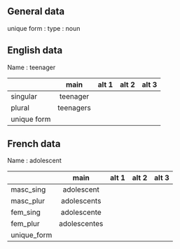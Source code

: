 ## General data

unique form :
type : noun

## English data

Name : teenager

|             |   main    | alt 1 | alt 2 | alt 3 |
| :---------- | :-------: | :---: | :---: | ----- |
| singular    | teenager  |       |       |       |
| plural      | teenagers |       |       |       |
| unique form |           |       |       |       |

## French data

Name : adolescent

|             |     main     | alt 1 | alt 2 | alt 3 |
| :---------- | :----------: | :---: | :---: | :---: |
| masc_sing   |  adolescent  |       |       |       |
| masc_plur   | adolescents  |       |       |       |
| fem_sing    | adolescente  |       |       |       |
| fem_plur    | adolescentes |       |       |       |
| unique_form |              |       |       |       |



